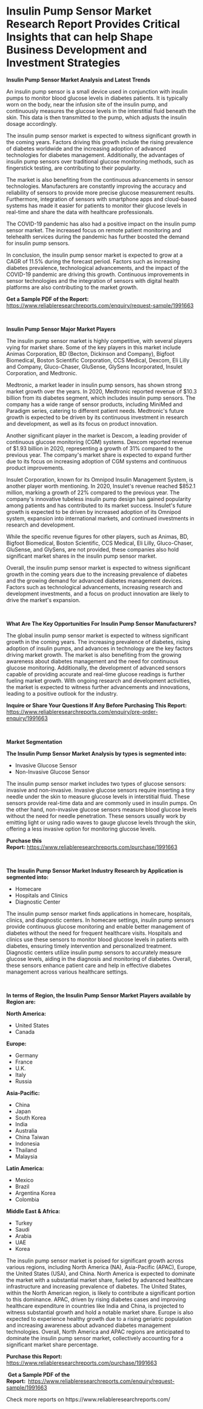 <p><h1>Insulin Pump Sensor Market Research Report Provides Critical Insights that can help Shape Business Development and Investment Strategies</h1></p><p><strong>Insulin Pump Sensor Market Analysis and Latest Trends</strong></p>
<p><p>An insulin pump sensor is a small device used in conjunction with insulin pumps to monitor blood glucose levels in diabetes patients. It is typically worn on the body, near the infusion site of the insulin pump, and continuously measures the glucose levels in the interstitial fluid beneath the skin. This data is then transmitted to the pump, which adjusts the insulin dosage accordingly.</p><p>The insulin pump sensor market is expected to witness significant growth in the coming years. Factors driving this growth include the rising prevalence of diabetes worldwide and the increasing adoption of advanced technologies for diabetes management. Additionally, the advantages of insulin pump sensors over traditional glucose monitoring methods, such as fingerstick testing, are contributing to their popularity.</p><p>The market is also benefiting from the continuous advancements in sensor technologies. Manufacturers are constantly improving the accuracy and reliability of sensors to provide more precise glucose measurement results. Furthermore, integration of sensors with smartphone apps and cloud-based systems has made it easier for patients to monitor their glucose levels in real-time and share the data with healthcare professionals.</p><p>The COVID-19 pandemic has also had a positive impact on the insulin pump sensor market. The increased focus on remote patient monitoring and telehealth services during the pandemic has further boosted the demand for insulin pump sensors.</p><p>In conclusion, the insulin pump sensor market is expected to grow at a CAGR of 11.5% during the forecast period. Factors such as increasing diabetes prevalence, technological advancements, and the impact of the COVID-19 pandemic are driving this growth. Continuous improvements in sensor technologies and the integration of sensors with digital health platforms are also contributing to the market growth.</p></p>
<p><strong>Get a Sample PDF of the Report:&nbsp;</strong> <a href="https://www.reliableresearchreports.com/enquiry/request-sample/1991663">https://www.reliableresearchreports.com/enquiry/request-sample/1991663</a></p>
<p>&nbsp;</p>
<p><strong>Insulin Pump Sensor Major Market Players</strong></p>
<p><p>The insulin pump sensor market is highly competitive, with several players vying for market share. Some of the key players in this market include Animas Corporation, BD (Becton, Dickinson and Company), Bigfoot Biomedical, Boston Scientific Corporation, CCS Medical, Dexcom, Eli Lilly and Company, Gluco-Chaser, GluSense, GlySens Incorporated, Insulet Corporation, and Medtronic.</p><p>Medtronic, a market leader in insulin pump sensors, has shown strong market growth over the years. In 2020, Medtronic reported revenue of $10.3 billion from its diabetes segment, which includes insulin pump sensors. The company has a wide range of sensor products, including MiniMed and Paradigm series, catering to different patient needs. Medtronic's future growth is expected to be driven by its continuous investment in research and development, as well as its focus on product innovation.</p><p>Another significant player in the market is Dexcom, a leading provider of continuous glucose monitoring (CGM) systems. Dexcom reported revenue of $1.93 billion in 2020, representing a growth of 31% compared to the previous year. The company's market share is expected to expand further due to its focus on increasing adoption of CGM systems and continuous product improvements.</p><p>Insulet Corporation, known for its Omnipod Insulin Management System, is another player worth mentioning. In 2020, Insulet's revenue reached $852.1 million, marking a growth of 22% compared to the previous year. The company's innovative tubeless insulin pump design has gained popularity among patients and has contributed to its market success. Insulet's future growth is expected to be driven by increased adoption of its Omnipod system, expansion into international markets, and continued investments in research and development.</p><p>While the specific revenue figures for other players, such as Animas, BD, Bigfoot Biomedical, Boston Scientific, CCS Medical, Eli Lilly, Gluco-Chaser, GluSense, and GlySens, are not provided, these companies also hold significant market shares in the insulin pump sensor market.</p><p>Overall, the insulin pump sensor market is expected to witness significant growth in the coming years due to the increasing prevalence of diabetes and the growing demand for advanced diabetes management devices. Factors such as technological advancements, increasing research and development investments, and a focus on product innovation are likely to drive the market's expansion.</p></p>
<p>&nbsp;</p>
<p><strong>What Are The Key Opportunities For Insulin Pump Sensor Manufacturers?</strong></p>
<p><p>The global insulin pump sensor market is expected to witness significant growth in the coming years. The increasing prevalence of diabetes, rising adoption of insulin pumps, and advances in technology are the key factors driving market growth. The market is also benefiting from the growing awareness about diabetes management and the need for continuous glucose monitoring. Additionally, the development of advanced sensors capable of providing accurate and real-time glucose readings is further fueling market growth. With ongoing research and development activities, the market is expected to witness further advancements and innovations, leading to a positive outlook for the industry.</p></p>
<p><strong>Inquire or Share Your Questions If Any Before Purchasing This Report:</strong> <a href="https://www.reliableresearchreports.com/enquiry/pre-order-enquiry/1991663">https://www.reliableresearchreports.com/enquiry/pre-order-enquiry/1991663</a></p>
<p>&nbsp;</p>
<p><strong>Market Segmentation</strong></p>
<p><strong>The Insulin Pump Sensor Market Analysis by types is segmented into:</strong></p>
<p><ul><li>Invasive Glucose Sensor</li><li>Non-Invasive Glucose Sensor</li></ul></p>
<p><p>The insulin pump sensor market includes two types of glucose sensors: invasive and non-invasive. Invasive glucose sensors require inserting a tiny needle under the skin to measure glucose levels in interstitial fluid. These sensors provide real-time data and are commonly used in insulin pumps. On the other hand, non-invasive glucose sensors measure blood glucose levels without the need for needle penetration. These sensors usually work by emitting light or using radio waves to gauge glucose levels through the skin, offering a less invasive option for monitoring glucose levels.</p></p>
<p><strong>Purchase this Report:&nbsp;</strong><a href="https://www.reliableresearchreports.com/purchase/1991663">https://www.reliableresearchreports.com/purchase/1991663</a></p>
<p>&nbsp;</p>
<p><strong>The Insulin Pump Sensor Market Industry Research by Application is segmented into:</strong></p>
<p><ul><li>Homecare</li><li>Hospitals and Clinics</li><li>Diagnostic Center</li></ul></p>
<p><p>The insulin pump sensor market finds applications in homecare, hospitals, clinics, and diagnostic centers. In homecare settings, insulin pump sensors provide continuous glucose monitoring and enable better management of diabetes without the need for frequent healthcare visits. Hospitals and clinics use these sensors to monitor blood glucose levels in patients with diabetes, ensuring timely intervention and personalized treatment. Diagnostic centers utilize insulin pump sensors to accurately measure glucose levels, aiding in the diagnosis and monitoring of diabetes. Overall, these sensors enhance patient care and help in effective diabetes management across various healthcare settings.</p></p>
<p>&nbsp;</p>
<p><strong>In terms of Region, the Insulin Pump Sensor Market Players available by Region are:</strong></p>
<p>
    <p> <strong> North America: </strong>
        <ul>
            <li>United States</li>
            <li>Canada</li>
        </ul>
        </p> 
    <p> <strong> Europe: </strong>
        <ul>
            <li>Germany</li>
            <li>France</li>
            <li>U.K.</li>
            <li>Italy</li>
            <li>Russia</li>
        </ul>
        </p> 
    <p> <strong> Asia-Pacific: </strong>
        <ul>
            <li>China</li>
            <li>Japan</li>
            <li>South Korea</li>
            <li>India</li>
            <li>Australia</li>
            <li>China Taiwan</li>
            <li>Indonesia</li>
            <li>Thailand</li>
            <li>Malaysia</li>
        </ul>
        </p> 
    <p> <strong> Latin America: </strong>
        <ul>
            <li>Mexico</li>
            <li>Brazil</li>
            <li>Argentina Korea</li>
            <li>Colombia</li>
        </ul>
        </p> 
    <p> <strong> Middle East & Africa: </strong>
        <ul>
            <li>Turkey</li>
            <li>Saudi</li>
            <li>Arabia</li>
            <li>UAE</li>
            <li>Korea</li>
        </ul>
    </p>
    </p>
<p><p>The insulin pump sensor market is poised for significant growth across various regions, including North America (NA), Asia-Pacific (APAC), Europe, the United States (USA), and China. North America is expected to dominate the market with a substantial market share, fueled by advanced healthcare infrastructure and increasing prevalence of diabetes. The United States, within the North American region, is likely to contribute a significant portion to this dominance. APAC, driven by rising diabetes cases and improving healthcare expenditure in countries like India and China, is projected to witness substantial growth and hold a notable market share. Europe is also expected to experience healthy growth due to a rising geriatric population and increasing awareness about advanced diabetes management technologies. Overall, North America and APAC regions are anticipated to dominate the insulin pump sensor market, collectively accounting for a significant market share percentage.</p></p>
<p><strong>Purchase this Report: </strong><a href="https://www.reliableresearchreports.com/purchase/1991663">https://www.reliableresearchreports.com/purchase/1991663</a></p>
<p>&nbsp;<strong>Get a Sample PDF of the Report:&nbsp;&nbsp;</strong><a href="https://www.reliableresearchreports.com/enquiry/request-sample/1991663">https://www.reliableresearchreports.com/enquiry/request-sample/1991663</a></p>
<p><strong></strong></p>
<p>Check more reports on https://www.reliableresearchreports.com/</p>
